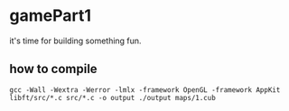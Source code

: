 # gamePart1
it's time for building something fun.

## how to compile

``gcc -Wall -Wextra -Werror -lmlx -framework OpenGL -framework AppKit libft/src/*.c src/*.c -o output
  ./output maps/1.cub
``